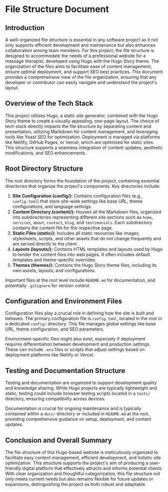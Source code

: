 # File Structure Document

## Introduction

A well-organized file structure is essential in any software project as it not only supports efficient development and maintenance but also enhances collaboration among team members. For this project, the file structure is designed to accommodate the needs of a professional website for a massage therapist, developed using Hugo with the Hugo Story theme. The organization of the files aims to facilitate ease of content management, ensure optimal deployment, and support SEO best practices. This document provides a comprehensive view of the file organization, ensuring that any developer or contributor can easily navigate and understand the project's layout.

## Overview of the Tech Stack

This project utilizes Hugo, a static site generator, combined with the Hugo Story theme to create a visually appealing, one-page layout. The choice of tech stack directly impacts the file structure by separating content and presentation, utilizing Markdown for content management, and leveraging tools like Yoast SEO for optimization. Deployment is managed via platforms like Netlify, GitHub Pages, or Vercel, which are optimized for static sites. This structure supports a seamless integration of content updates, aesthetic modifications, and SEO enhancements.

## Root Directory Structure

The root directory forms the foundation of the project, containing essential directories that organize the project's components. Key directories include:

1.  **Site Configuration (config/):** Contains configuration files (e.g., `config.toml`) that store site-wide settings like base URL, theme configurations, and language settings.
2.  **Content Directory (content/):** Houses all the Markdown files, organized into subdirectories representing different site sections such as `home`, `services`, `about`, `contact`, `blog`, and `testimonials`. Each subdirectory contains the content file for the respective page.
3.  **Static Files (static/):** Includes all static resources like images, stylesheets, scripts, and other assets that do not change frequently and are served directly to the client.
4.  **Layouts (layouts/):** Contains HTML templates and layouts used by Hugo to render the content files into web pages. It often includes default templates and theme-specific overrides.
5.  **Themes (themes/):** Contains the Hugo Story theme files, including its own assets, layouts, and configurations.

Important files at the root level include `README.md` for documentation, and potentially `.gitignore` for version control.

## Configuration and Environment Files

Configuration files play a crucial role in defining how the site is built and behaves. The primary configuration file is `config.toml`, located in the root or a dedicated `config/` directory. This file manages global settings like base URL, theme configuration, and SEO parameters.

Environment-specific files might also exist, especially if deployment requires differentiation between development and production settings. These can include `.env` files or scripts that adjust settings based on deployment platforms like Netlify or Vercel.

## Testing and Documentation Structure

Testing and documentation are organized to support development quality and knowledge sharing. While Hugo projects are typically lightweight and static, testing could include browser testing scripts located in a `tests/` directory, ensuring compatibility across devices.

Documentation is crucial for ongoing maintenance and is typically contained within a `docs/` directory or included in `README.md` at the root, providing comprehensive guidance on setup, deployment, and content updates.

## Conclusion and Overall Summary

The file structure of this Hugo-based website is meticulously organized to facilitate easy content management, efficient development, and holistic site optimization. This structure supports the project's aim of producing a user-friendly digital platform that effectively attracts and informs potential clients. With clear organization and thoughtful categorization, this file structure not only meets current needs but also remains flexible for future updates or expansions, distinguishing the project as both robust and adaptable.
